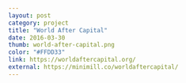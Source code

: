 ```yaml
---
layout: post
category: project
title: "World After Capital"
date: 2016-03-30
thumb: world-after-capital.png
color: "#FFDD33"
link: https://worldaftercapital.org/
external: https://minimill.co/worldaftercapital/
---
```

